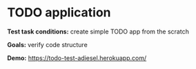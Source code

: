 # TODO application

**Test task conditions:** create simple TODO app from the scratch

**Goals:** verify code structure

**Demo:** https://todo-test-adiesel.herokuapp.com/